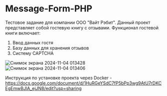 # Message-Form-PHP

Тестовое задание для компании ООО "Вайт Рэбит".
Данный проект представляет собой гостевую книгу с отзывами.
Функционал гостевой книги включает:
1. Ввод данных гостя
2. Базу данных для хранения отзывов
3. Систему CAPTCHA

![Снимок экрана 2024-11-04 013428](https://github.com/user-attachments/assets/8f0c977b-3331-41bd-864d-1345fd8e72ec)
![Снимок экрана 2024-11-04 013406](https://github.com/user-attachments/assets/62a6a69a-7ad6-41fb-869b-24e20a645e27)

Инструкция по установке проекта через Docker - https://docs.google.com/document/d/1HuRGeYSdC7fP5bPp3wg9AtU7rDKCEgEmwBJlA_ejJN8/edit?usp=sharing
